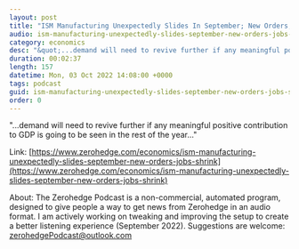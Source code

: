 ```yaml
---
layout: post
title: "ISM Manufacturing Unexpectedly Slides In September; New Orders, Jobs Shrink"
audio: ism-manufacturing-unexpectedly-slides-september-new-orders-jobs-shrink-0
category: economics
desc: "&quot;...demand will need to revive further if any meaningful positive contribution to GDP is going to be seen in the rest of the year...&quot;"
duration: 00:02:37
length: 157
datetime: Mon, 03 Oct 2022 14:08:00 +0000
tags: podcast
guid: ism-manufacturing-unexpectedly-slides-september-new-orders-jobs-shrink-0
order: 0
---
```

&quot;...demand will need to revive further if any meaningful positive contribution to GDP is going to be seen in the rest of the year...&quot;

Link: [https://www.zerohedge.com/economics/ism-manufacturing-unexpectedly-slides-september-new-orders-jobs-shrink](https://www.zerohedge.com/economics/ism-manufacturing-unexpectedly-slides-september-new-orders-jobs-shrink)

About: The Zerohedge Podcast is a non-commercial, automated program, designed to give people a way to get news from Zerohedge in an audio format.  I am actively working on tweaking and improving the setup to create a better listening experience (September 2022).  Suggestions are welcome: [zerohedgePodcast@outlook.com](mailto:zerohedgePodcast@outlook.com)